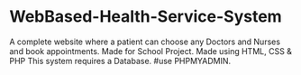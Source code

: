 # WebBased-Health-Service-System
A complete website where a patient can choose any Doctors and Nurses and book appointments. Made for School Project.
Made using HTML, CSS & PHP
This system requires a Database.
#use PHPMYADMIN.
